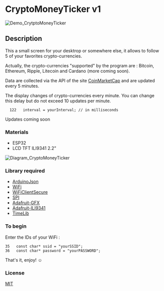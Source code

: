 # CryptoMoneyTicker v1

![Demo_CrytptoMoneyTicker](https://github.com/mnett0/CryptoMoneyTicker/blob/master/medias/Crypto_ticker.gif)

## Description

This a small screen for your desktrop or somewhere else, it allows to follow 5 of your favorites crypto-currencies.

Actually, the crypto-currencies "supported" by the program are : Bitcoin, Ethereum, Ripple, Litecoin and Cardano (more coming soon).

Data are collected via the API of the site [CoinMarketCap](https://coinmarketcap.com) and are updated every 5 minutes.

The display changes of crypto-currencies every minute. You can change this delay but do not exceed 10 updates per minute.

      122   interval = yourInterval; // in milliseconds

Updates coming soon

### Materials

* ESP32
* LCD TFT ILI9341 2.2"

![Diagram_CryptoMoneyTicker](https://github.com/mnett0/CryptoMoneyTicker/blob/master/medias/Schema_Cryptho_Ticker.jpg)

### Library required

* [ArduinoJson](https://github.com/bblanchon/ArduinoJson)
* [WiFi](https://github.com/espressif/arduino-esp32/tree/master/libraries/WiFi)
* [WiFiClientSecure](https://github.com/espressif/arduino-esp32/tree/master/libraries/WiFiClientSecure)
* [SPI](https://github.com/espressif/arduino-esp32/tree/master/libraries/SPI)
* [Adafruit-GFX](https://github.com/adafruit/Adafruit-GFX-Library)
* [Adafruit-ILI9341](https://github.com/adafruit/Adafruit_ILI9341)
* [TimeLib](https://github.com/PaulStoffregen/Time)

### To begin

Enter the IDs of your WiFi :

    35   const char* ssid = "yourSSID";
    36   const char* password = "yourPASSWORD";

That's it, enjoy! :relaxed:

### License

[MIT](https://github.com/mnett0/CryptoMoneyTicker/blob/master/LICENSE.md)
